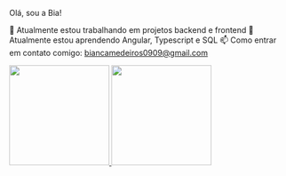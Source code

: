 Olá, sou a Bia!

🔭 Atualmente estou trabalhando em projetos backend e frontend
🌱 Atualmente estou aprendendo Angular, Typescript e SQL
📫 Como entrar em contato comigo: biancamedeiros0909@gmail.com

<div>
<a href="https://github.com/bianca0909">
<img height="180em" src="https://github-readme-stats.vercel.app/api/top-langs/?username=seu-usuário-aqui&layout=compact&langs_count=7&theme=dracula"/>
<img height="180em" src="https://github-readme-stats.vercel.app/api?username=seu-usuário-aqui&show_icons=true&theme=dracula&include_all_commits=true&count_private=true"/>
</div>

<gif src="https://tenor.com/view/bobs-burger-tina-belcher-fire-rage-louise-gif-12660998"/>
